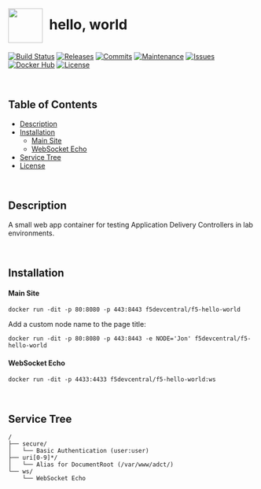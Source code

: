 # <img align="center" src="img/sno.svg" width="70">&nbsp;&nbsp;hello, world
[![Build Status](https://img.shields.io/travis/f5devcentral/f5-hello-world.svg)](https://travis-ci.org/f5devcentral/f5-hello-world)
[![Releases](https://img.shields.io/github/release/f5devcentral/f5-hello-world.svg)](https://github.com/f5devcentral/f5-hello-world/releases)
[![Commits](https://img.shields.io/github/commits-since/f5devcentral/f5-hello-world/v1.0.5.svg?label=commits%20since)](https://github.com/f5devcentral/f5-hello-world/commits/master)
[![Maintenance](https://img.shields.io/maintenance/yes/2018.svg)](https://github.com/f5devcentral/f5-hello-world/graphs/code-frequency)
[![Issues](https://img.shields.io/github/issues/f5devcentral/f5-hello-world.svg)](https://github.com/f5devcentral/f5-hello-world/issues)
[![Docker Hub](https://img.shields.io/docker/pulls/f5devcentral/f5-hello-world.svg)](https://hub.docker.com/r/f5devcentral/f5-hello-world/)
[![License](https://img.shields.io/badge/license-MIT-blue.svg)](/LICENSE)

&nbsp;&nbsp;

## Table of Contents
- [Description](#description)
- [Installation](#installation)
	- [Main Site](#main-site)
	- [WebSocket Echo](#websocket-echo)
- [Service Tree](#service-tree)
- [License](LICENSE)

&nbsp;&nbsp;

## Description

A small web app container for testing Application Delivery Controllers in lab environments.

&nbsp;&nbsp;

## Installation

#### Main Site
```shell
docker run -dit -p 80:8080 -p 443:8443 f5devcentral/f5-hello-world
```

Add a custom node name to the page title:

```shell
docker run -dit -p 80:8080 -p 443:8443 -e NODE='Jon' f5devcentral/f5-hello-world
```

#### WebSocket Echo
```shell
docker run -dit -p 4433:4433 f5devcentral/f5-hello-world:ws
```

&nbsp;&nbsp;

## Service Tree
```
/
├── secure/
│   └── Basic Authentication (user:user)
├── uri[0-9]*/
│   └── Alias for DocumentRoot (/var/www/adct/)
└── ws/
    └── WebSocket Echo
```

